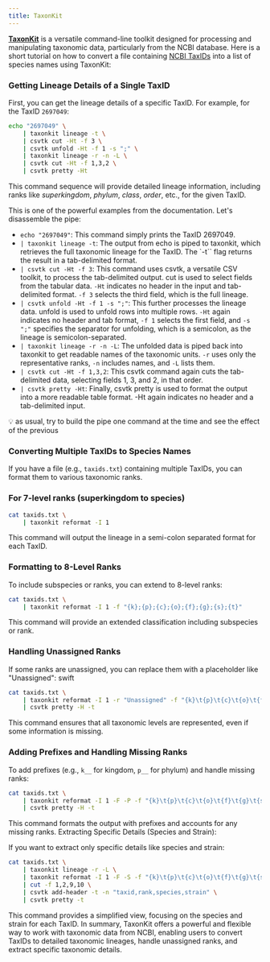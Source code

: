 ```yaml
---
title: TaxonKit
---
```


[**TaxonKit**](https://bioinf.shenwei.me/taxonkit/usage/) is a versatile command-line toolkit designed for processing and manipulating taxonomic data, particularly from the NCBI database.
Here is a short tutorial on how to convert a file containing [NCBI TaxIDs](https://www.ncbi.nlm.nih.gov/taxonomy) into a list of species names using TaxonKit:

### Getting Lineage Details of a Single TaxID

First, you can get the lineage details of a specific TaxID.
For example, for the TaxID `2697049`:

```bash
echo "2697049" \
    | taxonkit lineage -t \
    | csvtk cut -Ht -f 3 \
    | csvtk unfold -Ht -f 1 -s ";" \
    | taxonkit lineage -r -n -L \
    | csvtk cut -Ht -f 1,3,2 \
    | csvtk pretty -Ht
```

This command sequence will provide detailed lineage information, including ranks like
*superkingdom*, *phylum*, *class*, *order*, etc., for the given TaxID​​.

This is one of the powerful examples from the documentation. Let's disassemble the pipe:

* `echo "2697049"`: This command simply prints the TaxID 2697049.
* `| taxonkit lineage -t`: The output from echo is piped to taxonkit, which retrieves the full taxonomic lineage for the TaxID. The `-t`` flag returns the result in a tab-delimited format.
* `| csvtk cut -Ht -f 3`: This command uses csvtk, a versatile CSV toolkit, to process the tab-delimited output. cut is used to select fields from the tabular data. `-Ht` indicates no header in the input and tab-delimited format. `-f 3` selects the third field, which is the full lineage.
* `| csvtk unfold -Ht -f 1 -s ";"`: This further processes the lineage data. unfold is used to unfold rows into multiple rows. `-Ht` again indicates no header and tab format, `-f 1` selects the first field, and `-s ";"` specifies the separator for unfolding, which is a semicolon, as the lineage is semicolon-separated.
* `| taxonkit lineage -r -n -L`: The unfolded data is piped back into taxonkit to get readable names of the taxonomic units. `-r` uses only the representative ranks, `-n` includes names, and `-L` lists them.
* `| csvtk cut -Ht -f 1,3,2`: This csvtk command again cuts the tab-delimited data, selecting fields 1, 3, and 2, in that order.
* `| csvtk pretty -Ht`: Finally, csvtk pretty is used to format the output into a more readable table format. -Ht again indicates no header and a tab-delimited input.

:bulb: as usual, try to build the pipe one command at the time and see the effect of the previous

### Converting Multiple TaxIDs to Species Names

If you have a file (e.g., `taxids.txt`) containing multiple TaxIDs,
you can format them to various taxonomic ranks.

### For 7-level ranks (superkingdom to species)

```bash
cat taxids.txt \
    | taxonkit reformat -I 1
```

This command will output the lineage in a semi-colon separated format for each TaxID​​.

### Formatting to 8-Level Ranks

To include subspecies or ranks, you can extend to 8-level ranks:

```bash
cat taxids.txt \
    | taxonkit reformat -I 1 -f "{k};{p};{c};{o};{f};{g};{s};{t}"
```

This command will provide an extended classification including subspecies or rank​​.

### Handling Unassigned Ranks

If some ranks are unassigned, you can replace them with a placeholder like "Unassigned":
swift

```bash
cat taxids.txt \
    | taxonkit reformat -I 1 -r "Unassigned" -f "{k}\t{p}\t{c}\t{o}\t{f}\t{g}\t{s}\t{t}" \
    | csvtk pretty -H -t
```

This command ensures that all taxonomic levels are represented, even if some information is missing​​.

### Adding Prefixes and Handling Missing Ranks

To add prefixes (e.g., `k__` for kingdom, `p__` for phylum) and handle missing ranks:

```bash
cat taxids.txt \
    | taxonkit reformat -I 1 -F -P -f "{k}\t{p}\t{c}\t{o}\t{f}\t{g}\t{s}\t{t}" \
    | csvtk pretty -H -t
```

This command formats the output with prefixes and accounts for any missing ranks​​.
Extracting Specific Details (Species and Strain):

If you want to extract only specific details like species and strain:

```bash
cat taxids.txt \
    | taxonkit lineage -r -L \
    | taxonkit reformat -I 1 -F -S -f "{k}\t{p}\t{c}\t{o}\t{f}\t{g}\t{s}\t{t}" \
    | cut -f 1,2,9,10 \
    | csvtk add-header -t -n "taxid,rank,species,strain" \
    | csvtk pretty -t
```

This command provides a simplified view, focusing on the species and strain for each TaxID​​.
In summary, TaxonKit offers a powerful and flexible way to work with taxonomic data from NCBI, enabling users to convert TaxIDs to detailed taxonomic lineages, handle unassigned ranks, and extract specific taxonomic details.
